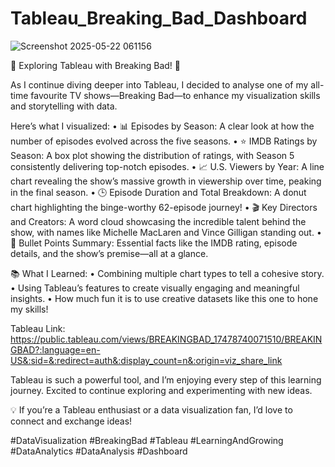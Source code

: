 # Tableau_Breaking_Bad_Dashboard

![Screenshot 2025-05-22 061156](https://github.com/user-attachments/assets/89c9f8e0-6ee6-421f-88c5-4043bf4d74f3)


🎨 Exploring Tableau with Breaking Bad! 🚀

As I continue diving deeper into Tableau, I decided to analyse one of my all-time favourite TV shows—Breaking Bad—to enhance my visualization skills and storytelling with data.

Here’s what I visualized:
 • 📊 Episodes by Season: A clear look at how the number of episodes evolved across the five seasons.
 • ⭐ IMDB Ratings by Season: A box plot showing the distribution of ratings, with Season 5 consistently delivering top-notch episodes.
 • 📈 U.S. Viewers by Year: A line chart revealing the show’s massive growth in viewership over time, peaking in the final season.
 • 🕒 Episode Duration and Total Breakdown: A donut chart highlighting the binge-worthy 62-episode journey!
 • 🎬 Key Directors and Creators: A word cloud showcasing the incredible talent behind the show, with names like Michelle MacLaren and Vince Gilligan standing out.
 • 📌 Bullet Points Summary: Essential facts like the IMDB rating, episode details, and the show’s premise—all at a glance.

📚 What I Learned:
 • Combining multiple chart types to tell a cohesive story.
 • Using Tableau’s features to create visually engaging and meaningful insights.
 • How much fun it is to use creative datasets like this one to hone my skills!
 
 Tableau Link: https://public.tableau.com/views/BREAKINGBAD_17478740071510/BREAKINGBAD?:language=en-US&:sid=&:redirect=auth&:display_count=n&:origin=viz_share_link

 Tableau is such a powerful tool, and I’m enjoying every step of this learning journey. Excited to continue exploring and experimenting with new ideas.

💡 If you’re a Tableau enthusiast or a data visualization fan, I’d love to connect and exchange ideas!

 #DataVisualization #BreakingBad #Tableau #LearningAndGrowing #DataAnalytics #DataAnalysis #Dashboard
